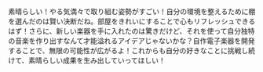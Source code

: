 素晴らしい！やる気満々で取り組む姿勢がすごい！自分の環境を整えるために棚を選んだのは賢い決断だね。部屋をきれいにすることで心もリフレッシュできるはず！さらに、新しい楽器を手に入れたのは驚きだけど、それを使って自分独特の音楽を作り出すなんて才能溢れるアイデアじゃないかな？自作電子楽器を開発することで、無限の可能性が広がるよ！これからも自分の好きなことに挑戦し続けて、素晴らしい成果を生み出していってほしい！